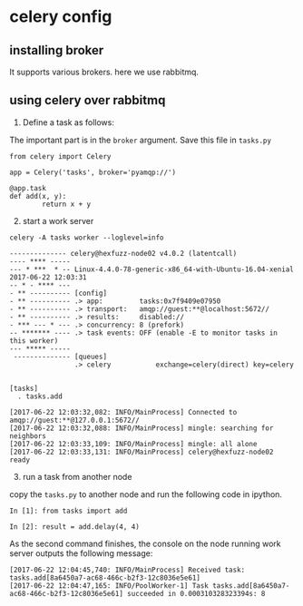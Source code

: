 # celery config


## installing broker

It supports various brokers. here we use rabbitmq.


## using celery over rabbitmq

1. Define a task as follows:

The important part is in the `broker` argument.
Save this file in `tasks.py`

```
from celery import Celery

app = Celery('tasks', broker='pyamqp://')

@app.task
def add(x, y):
        return x + y
```


2. start a work server

```
celery -A tasks worker --loglevel=info

-------------- celery@hexfuzz-node02 v4.0.2 (latentcall)
---- **** ----- 
--- * ***  * -- Linux-4.4.0-78-generic-x86_64-with-Ubuntu-16.04-xenial 2017-06-22 12:03:31
-- * - **** --- 
- ** ---------- [config]
- ** ---------- .> app:         tasks:0x7f9409e07950
- ** ---------- .> transport:   amqp://guest:**@localhost:5672//
- ** ---------- .> results:     disabled://
- *** --- * --- .> concurrency: 8 (prefork)
-- ******* ---- .> task events: OFF (enable -E to monitor tasks in this worker)
--- ***** ----- 
 -------------- [queues]
                .> celery           exchange=celery(direct) key=celery
                

[tasks]
  . tasks.add

[2017-06-22 12:03:32,082: INFO/MainProcess] Connected to amqp://guest:**@127.0.0.1:5672//
[2017-06-22 12:03:32,088: INFO/MainProcess] mingle: searching for neighbors
[2017-06-22 12:03:33,109: INFO/MainProcess] mingle: all alone
[2017-06-22 12:03:33,131: INFO/MainProcess] celery@hexfuzz-node02 ready
```

3. run a task from another node

copy the `tasks.py` to another node and run the following code
in ipython.

```
In [1]: from tasks import add

In [2]: result = add.delay(4, 4)

```
As the second command finishes, the console on the node running work server
outputs the following message:

```
[2017-06-22 12:04:45,740: INFO/MainProcess] Received task: tasks.add[8a6450a7-ac68-466c-b2f3-12c8036e5e61]  
[2017-06-22 12:04:47,165: INFO/PoolWorker-1] Task tasks.add[8a6450a7-ac68-466c-b2f3-12c8036e5e61] succeeded in 0.000310328323394s: 8
```
